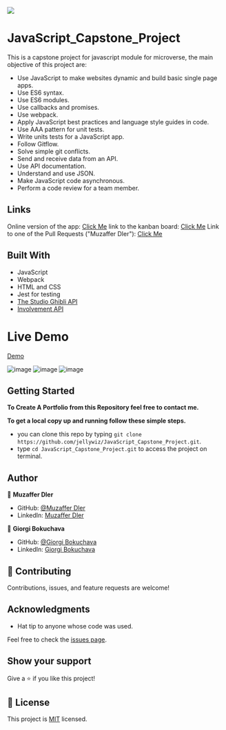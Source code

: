 ![](https://img.shields.io/badge/Microverse-blueviolet)

# JavaScript_Capstone_Project

This is a capstone project for javascript module for microverse, the main objective of this project are:

- Use JavaScript to make websites dynamic and build basic single page apps.
- Use ES6 syntax.
- Use ES6 modules.
- Use callbacks and promises.
- Use webpack.
- Apply JavaScript best practices and language style guides in code.
- Use AAA pattern for unit tests.
- Write units tests for a JavaScript app.
- Follow Gitflow.
- Solve simple git conflicts.
- Send and receive data from an API.
- Use API documentation.
- Understand and use JSON.
- Make JavaScript code asynchronous.
- Perform a code review for a team member.

## Links

Online version of the app: [Click Me](https://jellywiz.github.io/JavaScript_Capstone_Project/)
link to the kanban board: [Click Me](https://github.com/users/jellywiz/projects/1/)
Link to one of the Pull Requests ("Muzaffer Dler"): [Click Me](https://github.com/jellywiz/JavaScript_Capstone_Project/pull/25/)

## Built With

- JavaScript
- Webpack
- HTML and CSS
- Jest for testing
- [The Studio Ghibli API](https://ghibliapi.herokuapp.com/)
- [Involvement API](https://www.notion.so/Involvement-API-869e60b5ad104603aa6db59e08150270)

# Live Demo

[Demo](https://jellywiz.github.io/JavaScript_Capstone_Project/)

![image](https://user-images.githubusercontent.com/83097009/203823527-00f292c3-63e6-456e-aa76-f5f1db70f4e6.png)
![image](https://user-images.githubusercontent.com/83097009/203823591-c11ecc2a-226a-4877-aaa3-6b8f5cf28f64.png)
![image](https://user-images.githubusercontent.com/83097009/203823661-bcdaea60-4607-49a6-893e-4bdc2eaf3038.png)

## Getting Started

**To Create A Portfolio from this Repository feel free to contact me.**

**To get a local copy up and running follow these simple steps.**

- you can clone this repo by typing `git clone https://github.com/jellywiz/JavaScript_Capstone_Project.git`.
- type `cd JavaScript_Capstone_Project.git` to access the project on terminal.

## Author

👤 **Muzaffer Dler**

- GitHub: [@Muzaffer Dler](https://github.com/jellywiz/)
- LinkedIn: [Muzaffer Dler](https://www.linkedin.com/in/muzaffer-dler-473484205/)

👤 **Giorgi Bokuchava**

- GitHub: [@Giorgi Bokuchava](https://github.com/Boku52500)
- LinkedIn: [Giorgi Bokuchava](https://www.linkedin.com/in/giorgi-bokuchava-430252240/)

## 🤝 Contributing

Contributions, issues, and feature requests are welcome!

## Acknowledgments

- Hat tip to anyone whose code was used.

Feel free to check the [issues page](../../issues/).

## Show your support

Give a ⭐️ if you like this project!

## 📝 License

This project is [MIT](./LICENSE) licensed.
